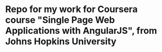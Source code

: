 #  Repo for my work for Coursera course "Single Page Web Applications with AngularJS", from Johns Hopkins University
